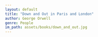 ```yaml
---
layout: default
title: "Down and Out in Paris and London"
author: George Orwell
genre: People
im_path: assets/books/down_and_out.jpg
---
```

